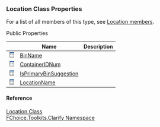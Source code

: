 ﻿### Location Class Properties

For a list of all members of this type, see [Location members](FChoice.Toolkits.Clarify~FChoice.Toolkits.Clarify.Location_members.md).

Public Properties

|   | Name | Description |
| --- | --- | --- |
| ![Public Property](dotnetimages/publicProperty.png) | [BinName](FChoice.Toolkits.Clarify~FChoice.Toolkits.Clarify.Location~BinName.md) |   |
| ![Public Property](dotnetimages/publicProperty.png) | [ContainerIDNum](FChoice.Toolkits.Clarify~FChoice.Toolkits.Clarify.Location~ContainerIDNum.md) |   |
| ![Public Property](dotnetimages/publicProperty.png) | [IsPrimaryBinSuggestion](FChoice.Toolkits.Clarify~FChoice.Toolkits.Clarify.Location~IsPrimaryBinSuggestion.md) |   |
| ![Public Property](dotnetimages/publicProperty.png) | [LocationName](FChoice.Toolkits.Clarify~FChoice.Toolkits.Clarify.Location~LocationName.md) |   |





#### Reference

[Location Class](FChoice.Toolkits.Clarify~FChoice.Toolkits.Clarify.Location.md)  
[FChoice.Toolkits.Clarify Namespace](FChoice.Toolkits.Clarify~FChoice.Toolkits.Clarify_namespace.md)